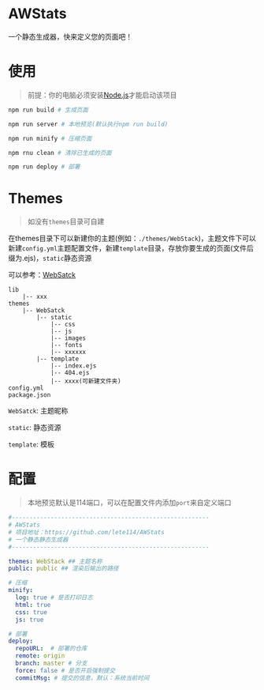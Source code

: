 # AWStats

一个静态生成器，快来定义您的页面吧！

# 使用

> 前提：你的电脑必须安装[Node.js](https://nodejs.org/)才能启动该项目

```bash
npm run build # 生成页面

npm run server # 本地预览(默认执行npm run build)

npm run minify # 压缩页面

npm rnu clean # 清除已生成的页面

npm run deploy # 部署
```

# Themes 

> 如没有`themes`目录可自建

在themes目录下可以新建你的主题(例如：`./themes/WebStack`)，主题文件下可以新建`config.yml`主题配置文件，新建`template`目录，存放你要生成的页面(文件后缀为.ejs)，`static`静态资源

可以参考：[WebSatck](https://github.com/lete114/WebStack)

```
lib
    |-- xxx
themes
    |-- WebSatck
        |-- static
            |-- css
            |-- js
            |-- images
            |-- fonts
            |-- xxxxxx
        |-- template
            |-- index.ejs
            |-- 404.ejs
            |-- xxxx(可新建文件夹)
config.yml
package.json
```

`WebSatck`: 主题昵称

`static`: 静态资源

`template`: 模板

# 配置

> 本地预览默认是114端口，可以在配置文件内添加`port`来自定义端口

```yml
#--------------------------------------------------------
# AWStats
# 项目地址：https://github.com/lete114/AWStats
# 一个静态静态生成器
#--------------------------------------------------------

themes: WebStack ## 主题名称
public: public ## 渲染后输出的路径

# 压缩
minify: 
  log: true # 是否打印日志
  html: true
  css: true
  js: true

# 部署
deploy:
  repoURL:  # 部署的仓库
  remote: origin 
  branch: master # 分支
  force: false # 是否开启强制提交
  commitMsg: # 提交的信息，默认：系统当前时间
```
